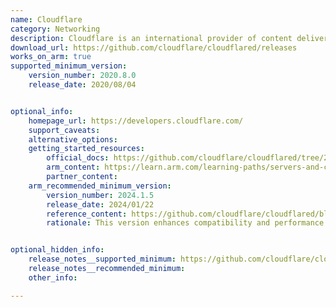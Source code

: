 ```yaml
---
name: Cloudflare
category: Networking
description: Cloudflare is an international provider of content delivery network solutions and internet security services aimed at improving website performance security and dependability.
download_url: https://github.com/cloudflare/cloudflared/releases
works_on_arm: true
supported_minimum_version:
    version_number: 2020.8.0
    release_date: 2020/08/04


optional_info:
    homepage_url: https://developers.cloudflare.com/
    support_caveats:
    alternative_options:
    getting_started_resources:
        official_docs: https://github.com/cloudflare/cloudflared/tree/2024.6.1?tab=readme-ov-file#installing-cloudflared
        arm_content: https://learn.arm.com/learning-paths/servers-and-cloud-computing/zlib/setup/
        partner_content:
    arm_recommended_minimum_version:
        version_number: 2024.1.5
        release_date: 2024/01/22
        reference_content: https://github.com/cloudflare/cloudflared/blob/master/RELEASE_NOTES#L226
        rationale: This version enhances compatibility and performance on a broader range of ARM-based systems, particularly those without a Floating Point Unit (FPU) or with kernel-enabled FPU.


optional_hidden_info:
    release_notes__supported_minimum: https://github.com/cloudflare/cloudflared/releases/tag/2020.8.0
    release_notes__recommended_minimum:
    other_info:

---
```

